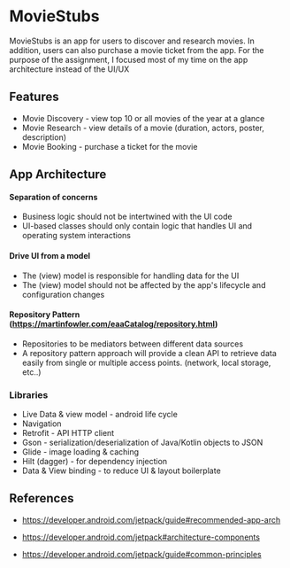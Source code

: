 # MovieStubs

MovieStubs is an app for users to discover and research movies. In addition, users can also purchase a movie ticket from the app. For the purpose of the assignment, I focused most of my time on the app architecture instead of the UI/UX

## Features

- Movie Discovery - view top 10 or all movies of the year at a glance
- Movie Research - view details of a movie (duration, actors, poster, description)
- Movie Booking - purchase a ticket for the movie


## App Architecture

#### Separation of concerns
- Business logic should not be intertwined with the UI code
- UI-based classes should only contain logic that handles UI and operating system interactions

#### Drive UI from a model
- The (view) model is responsible for handling data for the UI
- The (view) model should not be affected by the app's lifecycle and configuration changes


#### Repository Pattern (https://martinfowler.com/eaaCatalog/repository.html)
- Repositories to be mediators between different data sources
-  A repository pattern approach will provide a clean API to retrieve data easily from single or multiple access points. (network, local storage, etc..)


### Libraries
- Live Data & view model - android life cycle
- Navigation
- Retrofit - API HTTP client
- Gson - serialization/deserialization of Java/Kotlin objects to JSON
- Glide - image loading & caching
- Hilt (dagger) - for dependency injection
- Data & View binding - to reduce UI & layout boilerplate


## References
- https://developer.android.com/jetpack/guide#recommended-app-arch

- https://developer.android.com/jetpack#architecture-components

- https://developer.android.com/jetpack/guide#common-principles
